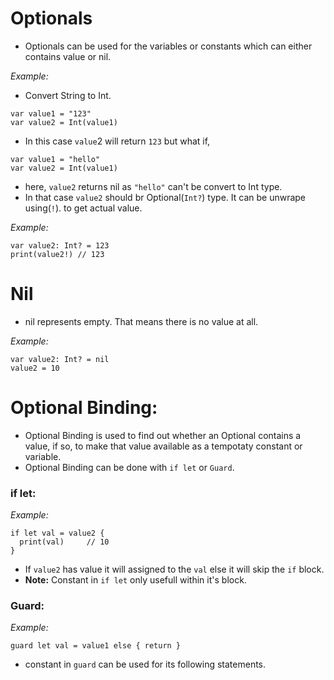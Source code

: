 # Optionals
- Optionals can be used for the variables or constants which can either contains value or nil.

*Example:*
- Convert String to Int.
```
var value1 = "123" 
var value2 = Int(value1) 
```
- In this case `value`2 will return `123` but what if,
```
var value1 = "hello" 
var value2 = Int(value1) 
```
- here, `value2` returns nil as `"hello"` can't be convert to Int type.
- In that case `value2` should br Optional(`Int?`) type. It can be unwrape using(`!`). to get actual value.

*Example:*
```
var value2: Int? = 123
print(value2!) // 123
```

# Nil
- nil represents empty. That means there is no value at all.

*Example:*
```
var value2: Int? = nil
value2 = 10
```

# Optional Binding:
- Optional Binding is used to find out whether an Optional contains a value, if so, to make that value available as a tempotaty constant or variable.
- Optional Binding can be done with `if let` or `Guard`.

### if let:
*Example:*
```
if let val = value2 {
  print(val)     // 10
}
```
- If `value2` has value it will assigned to the `val` else it will skip the `if` block.
- **Note:** Constant in `if let` only usefull within it's block.


### Guard:
*Example:*
```
guard let val = value1 else { return }
```
- constant in `guard` can be used for its following statements.
